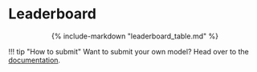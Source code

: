 # Leaderboard

<center>

{% include-markdown "leaderboard_table.md" %}

</center>

!!! tip "How to submit"
    Want to submit your own model? Head over to the [documentation](docs/index.md).